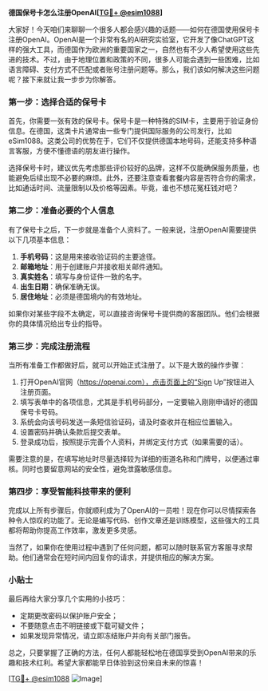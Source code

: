**德国保号卡怎么注册OpenAI[[TG💪+ @esim1088](https://t.me/s/esim1088)]**

大家好！今天咱们来聊聊一个很多人都会感兴趣的话题——如何在德国使用保号卡注册OpenAI。OpenAI是一个非常有名的AI研究实验室，它开发了像ChatGPT这样的强大工具，而德国作为欧洲的重要国家之一，自然也有不少人希望使用这些先进的技术。不过，由于地理位置和政策的不同，很多人可能会遇到一些困难，比如语言障碍、支付方式不匹配或者账号注册问题等。那么，我们该如何解决这些问题呢？接下来就让我一步步为你解答。

### 第一步：选择合适的保号卡

首先，你需要一张有效的保号卡。保号卡是一种特殊的SIM卡，主要用于验证身份信息。在德国，这类卡片通常由一些专门提供国际服务的公司发行，比如eSim1088。这类公司的优势在于，它们不仅提供德国本地号码，还能支持多种语言客服，方便不懂德语的朋友进行操作。

选择保号卡时，建议优先考虑那些评价较好的品牌，这样不仅能确保服务质量，也能避免后续出现不必要的麻烦。此外，还要注意查看套餐内容是否符合你的需求，比如通话时间、流量限制以及价格等因素。毕竟，谁也不想花冤枉钱对吧？

### 第二步：准备必要的个人信息

有了保号卡之后，下一步就是准备个人资料了。一般来说，注册OpenAI需要提供以下几项基本信息：

1. **手机号码**：这是用来接收验证码的主要途径。
2. **邮箱地址**：用于创建账户并接收相关邮件通知。
3. **真实姓名**：填写与身份证件一致的名字。
4. **出生日期**：确保准确无误。
5. **居住地址**：必须是德国境内的有效地址。

如果你对某些字段不太确定，可以直接咨询保号卡提供商的客服团队。他们会根据你的具体情况给出专业的指导。

### 第三步：完成注册流程

当所有准备工作都做好后，就可以开始正式注册了。以下是大致的操作步骤：

1. 打开OpenAI官网（https://openai.com），点击页面上的“Sign Up”按钮进入注册页面。
2. 填写表单中的各项信息，尤其是手机号码部分，一定要输入刚刚申请好的德国保号卡号码。
3. 系统会向该号码发送一条短信验证码，请及时查收并在相应位置输入。
4. 设置密码并确认条款后提交表单。
5. 登录成功后，按照提示完善个人资料，并绑定支付方式（如果需要的话）。

需要注意的是，在填写地址时尽量选择较为详细的街道名称和门牌号，以便通过审核。同时也要留意网站的安全性，避免泄露敏感信息。

### 第四步：享受智能科技带来的便利

完成以上所有步骤后，你就顺利成为了OpenAI的一员啦！现在你可以尽情探索各种令人惊叹的功能了。无论是编写代码、创作文章还是训练模型，这些强大的工具都将帮助你提高工作效率，激发更多灵感。

当然了，如果你在使用过程中遇到了任何问题，都可以随时联系官方客服寻求帮助。他们通常会在短时间内回复你的请求，并提供相应的解决方案。

### 小贴士

最后再给大家分享几个实用的小技巧：

- 定期更改密码以保护账户安全；
- 不要随意点击不明链接或下载可疑文件；
- 如果发现异常情况，请立即冻结账户并向有关部门报告。

总之，只要掌握了正确的方法，任何人都能轻松地在德国享受到OpenAI带来的乐趣和技术红利。希望大家都能早日体验到这份来自未来的惊喜！

[[TG💪+ @esim1088](https://t.me/s/esim1088) ![Image](https://i.postimg.cc/4NQfJmqS/Snipaste-2025-05-13-00-14-12.png)]